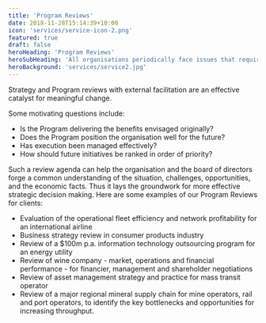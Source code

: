 ```yaml
---
title: 'Program Reviews'
date: 2018-11-28T15:14:39+10:00
icon: 'services/service-icon-2.png'
featured: true
draft: false
heroHeading: 'Program Reviews'
heroSubHeading: 'All organisations periodically face issues that require an "outside" perspective'
heroBackground: 'services/service2.jpg'
---
```


Strategy and Program reviews with external facilitation are an effective catalyst for meaningful change.

Some motivating questions include:

- Is the Program delivering the benefits envisaged originally?
- Does the Program position the organisation well for the future?
- Has execution been managed effectively?
- How should future initiatives be ranked in order of priority?

Such a review agenda can help the organisation and the board of directors forge a common understanding of the situation, challenges, opportunities, and the economic facts. Thus it lays the groundwork for more effective strategic decision making. Here are some examples of our Program Reviews for clients:

- Evaluation of the operational fleet efficiency and network profitability for an international airline
- Business strategy review in consumer products industry
- Review of a $100m p.a. information technology outsourcing program for an energy utility
- Review of wine company - market, operations and financial performance - for financier, management and shareholder negotiations
- Review of asset management strategy and practice for mass transit operator
- Review of a major regional mineral supply chain for mine operators, rail and port operators, to identify the key bottlenecks and opportunities for increasing throughput.
